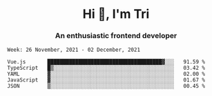 <h1 align="center">Hi 👋, I'm Tri</h1>
<h3 align="center">An enthusiastic frontend developer</h3>

<!--START_SECTION:waka-->
```text
Week: 26 November, 2021 - 02 December, 2021

Vue.js       █████████████████████████████████████▓░░░   91.59 % 
TypeScript   █▒░░░░░░░░░░░░░░░░░░░░░░░░░░░░░░░░░░░░░░░   03.42 % 
YAML         ▓░░░░░░░░░░░░░░░░░░░░░░░░░░░░░░░░░░░░░░░░   02.00 % 
JavaScript   ▓░░░░░░░░░░░░░░░░░░░░░░░░░░░░░░░░░░░░░░░░   01.67 % 
JSON         ▒░░░░░░░░░░░░░░░░░░░░░░░░░░░░░░░░░░░░░░░░   00.45 % 
```
<!--END_SECTION:waka-->
